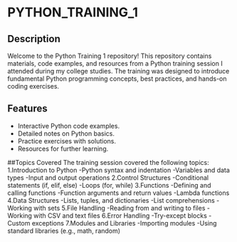 # PYTHON_TRAINING_1

## Description

Welcome to the Python Training 1 repository! This repository contains materials, code examples, and resources from a Python training session I attended during my college studies. The training was designed to introduce fundamental Python programming concepts, best practices, and hands-on coding exercises.

## Features

- Interactive Python code examples.
- Detailed notes on Python basics.
- Practice exercises with solutions.
- Resources for further learning.

  
##Topics Covered
The training session covered the following topics:
1.Introduction to Python
    -Python syntax and indentation
    -Variables and data types
    -Input and output operations
2.Control Structures
    -Conditional statements (if, elif, else)
    -Loops (for, while)
3.Functions
   -Defining and calling functions
   -Function arguments and return values
   -Lambda functions
4.Data Structures
  -Lists, tuples, and dictionaries
  -List comprehensions
  -Working with sets
5.File Handling
  -Reading from and writing to files
  -Working with CSV and text files
6.Error Handling
  -Try-except blocks
  -Custom exceptions
7.Modules and Libraries
  -Importing modules
  -Using standard libraries (e.g., math, random)


